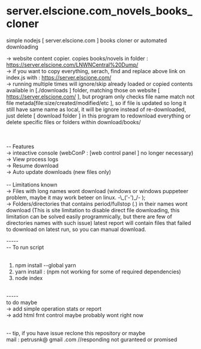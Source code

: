 # server.elscione.com_novels_books_cloner
simple nodejs [ server.elscione.com ] books cloner or automated downloading


-> website content copier. copies books/novels in folder : https://server.elscione.com/LNWNCentral%20Dump/<br>
-> if you want to copy everything, serach, find and replace above link on index.js with : https://server.elscione.com/<br>
-> running multiple times will ignore/skip already loaded or copied contents available in [./downloads ] folder, matching those on website [  https://server.elscione.com/ ], but program only checks file name match not file metada[file:size/created/modified/etc ], so if file is updated so long it still have same name as local, it will be ignore instead of re-downloaded, just delete [ download folder ] in this program to redownload everything or delete specific files or folders within download/books/<br><br>

<br>
-- Features<br>
-> inteactive console (webConP : [web control panel ] no longer necessary)<br>
-> View process logs<br>
-> Resume download<br>
-> Auto update downloads (new files only)<br>

<br>
-- Limitations known<br>
-> Files with long names wont download (windows or windows puppeteer problem, maybe it may work beteer on linux.  -\_('-')_/-  );<br>
-> Folders/directories that contains period/fullstop (.)  in their names wont download (This is site limitation to disable direct file downloading, this limitation can be solved easily programmically, but there are few of directories names with such issue) latest report will contain files that failed to download on latest run, so you can manual download.<br>

-----<br>
-- To run script<br><br>
1) npm install --global yarn<br>
2) yarn install : (npm not working for some of required dependencies)<br>
3) node index<br>
<br>
-----<br>
to do maybe<br>
-> add simple operation stats or report<br>
-> add html frnt control maybe probably wont right now<br>

<br>-- tip, if you have issue reclone this repository or maybe <br>
mail : petrusnk@ gmail .com //responding not guranteed or promised
